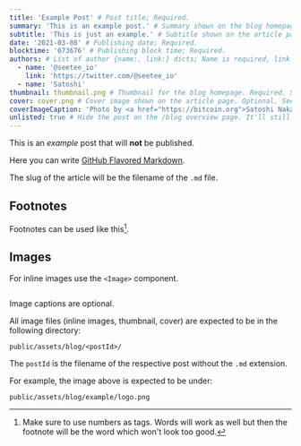 ```yaml
---
title: 'Example Post' # Post title; Required.
summary: 'This is an example post.' # Summary shown on the blog homepage; Optional.
subtitle: 'This is just an example.' # Subtitle shown on the article page. Optional.
date: '2021-03-08' # Publishing date; Required.
blocktime: '673676' # Publishing block time; Required.
authors: # List of author {name:, link:} dicts; Name is required, link is optional.
  - name: '@seetee_io'
    link: 'https://twitter.com/@seetee_io'
  - name: 'Satoshi'
thumbnail: thumbnail.png # Thumbnail for the blog homepage. Required. See below for where the image file is expected to be.
cover: cover.png # Cover image shown on the article page. Optional. See below for where the image file is expected to be.
coverImageCaption: 'Photo by <a href="https://bitcoin.org">Satoshi Nakamoto</a>' # Cover image caption (can be HTML). Optional.
unlisted: true # Hide the post on the /blog overview page. It'll still be accessible by direct link. Optional. Defaults to true.
---
```


This is an _example_ post that will **not** be published.

Here you can write [GitHub Flavored Markdown](https://github.github.com/gfm/).

The slug of the article will be the filename of the `.md` file.

## Footnotes

Footnotes can be used like this[^1].

## Images

For inline images use the `<Image>` component.

<Image postId="example" name="logo.png" caption="Seetee Logo" />

Image captions are optional.

All image files (inline images, thumbnail, cover) are expected to be in the following directory:

```
public/assets/blog/<postId>/
```

The `postId` is the filename of the respective post without the `.md` extension.

For example, the image above is expected to be under:

```
public/assets/blog/example/logo.png
```

[^1]: Make sure to use numbers as tags. Words will work as well but then the footnote will be the word which won't look too good.
